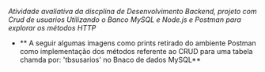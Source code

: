 *Atividade avaliativa da discplina de Desenvolvimento Backend, projeto com Crud de usuarios Utilizando o Banco MySQL e Node.js e Postman para explorar os métodos HTTP*
- ** A seguir algumas imagens como prints retirado do ambiente Postman como implementação dos métodos referente ao CRUD para uma tabela chamda por: 'tbsusarios'  no Bnaco de dados MySQL**
